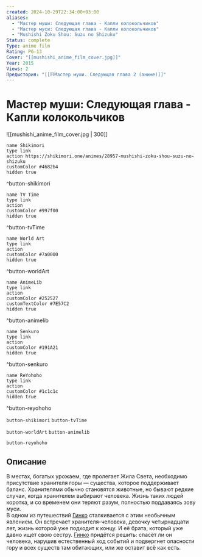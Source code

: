 ```yaml
---
created: 2024-10-29T22:34:00+03:00
aliases:
  - "Мастер муши: Следующая глава - Капли колокольчиков"
  - "Мастер муси: Следующая глава - Капли колокольчиков"
  - "Mushishi Zoku Shou: Suzu no Shizuku"
Status: complete
Type: anime film
Rating: PG-13
Cover: "[[mushishi_anime_film_cover.jpg]]"
Year: 2015
Views: 2
Предыстория: "[[⛩️Мастер муши. Следующая глава 2 (аниме)]]"
---
```


# Мастер муши: Следующая глава - Капли колокольчиков

![[mushishi_anime_film_cover.jpg | 300]]

```button
name Shikimori
type link
action https://shikimori.one/animes/28957-mushishi-zoku-shou-suzu-no-shizuku
customColor #4682b4
hidden true
```
^button-shikimori

```button
name TV Time
type link
action 
customColor #997f00
hidden true
```
^button-tvTime

```button
name World Art
type link
action 
customColor #7a0000
hidden true
```
^button-worldArt

```button
name AnimeLib
type link
action 
customColor #252527
customTextColor #7E57C2
hidden true
```
^button-animelib

```button
name Senkuro
type link
action 
customColor #191A21
hidden true
```
^button-senkuro

```button
name ReYohoho
type link
action 
customColor #1c1c1c
hidden true
```
^button-reyohoho



`button-shikimori` `button-tvTime`

`button-worldArt` `button-animelib`

`button-reyohoho`

## Описание

В местах, богатых урожаем, где пролегает Жила Света, необходимо присутствие хранителя горы — существа, которое поддерживает баланс. Хранителями обычно становятся животные, но бывают редкие случаи, когда хранителем выбирают человека. Жизнь таких людей коротка, и со временем они теряют разум, полностью поддаваясь зову муси.  
В одном из путешествий [Гинко](https://shikimori.one/characters/425-ginko) сталкивается с этим необычным явлением. Он встречает хранителя-человека, девочку четырнадцати лет, жизнь которой уже подходит к концу. И её брата, который уже давно ищет свою сестру. [Гинко](https://shikimori.one/characters/425-ginko) придётся решить: спасёт ли он человека, нарушив естественный ход событий и подвергнет опасности гору и всех существ там обитающих, или же оставит всё как есть.
